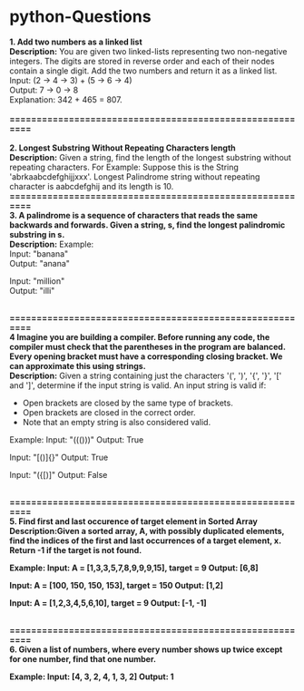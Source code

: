 # python-Questions
<b>1. Add two numbers as a linked list</b>
<br><b>Description:</b> You are given two linked-lists representing two non-negative integers. The digits are stored in reverse order and each of their nodes contain a single digit. Add the two numbers and return it as a linked list.<br>
      Input: (2 -> 4 -> 3) + (5 -> 6 -> 4)<br>
      Output: 7 -> 0 -> 8<br>
      Explanation: 342 + 465 = 807.<br>
<br><b>=========================================================</b>     
<br><b>2. Longest Substring Without Repeating Characters length</b>
<br><b>Description:</b> Given a string, find the length of the longest substring without repeating characters.
          For Example: Suppose this is the String 'abrkaabcdefghijjxxx'. Longest Palindrome string without repeating character is aabcdefghij and its length is 10.
<br><b>=========================================================</b>
<br><b>3. A palindrome is a sequence of characters that reads the same backwards and forwards. Given a string, s, find the longest palindromic substring in s.</b><br>
<b>Description:</b> Example:<br>
Input: "banana"<br>
Output: "anana"<br>

Input: "million"<br>
Output: "illi"<br>

<br><b>=========================================================</b>
<br><b>4 Imagine you are building a compiler. Before running any code, the compiler must check that the parentheses in the program are balanced. <BR>
         Every opening bracket must have a corresponding closing bracket. We can approximate this using strings.</b><br>
<b>Description:</b> Given a string containing just the characters '(', ')', '{', '}', '[' and ']', determine if the input string is valid.
An input string is valid if:
- Open brackets are closed by the same type of brackets.
- Open brackets are closed in the correct order.
- Note that an empty string is also considered valid.

Example:
Input: "((()))"
Output: True

Input: "[()]{}"
Output: True

Input: "({[)]"
Output: False


<br><b>=========================================================</b>
<br><b>5. Find first and last occurence of target element in Sorted Array<BR>
<b>Description:</b>Given a sorted array, A, with possibly duplicated elements, find the indices of the first and last occurrences of a target element, x.</BR>
      Return -1 if the target is not found.

Example:
Input: A = [1,3,3,5,7,8,9,9,9,15], target = 9
Output: [6,8]

Input: A = [100, 150, 150, 153], target = 150
Output: [1,2]

Input: A = [1,2,3,4,5,6,10], target = 9
Output: [-1, -1]      


<br><b>=========================================================</b>
<br><b>6. Given a list of numbers, where every number shows up twice except for one number, find that one number.</br>

Example:
Input: [4, 3, 2, 4, 1, 3, 2]
Output: 1
